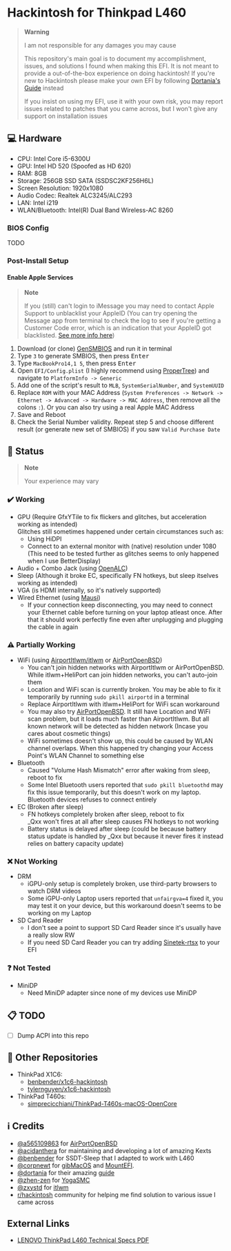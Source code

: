 # Hackintosh for Thinkpad L460

> **Warning**
>
> I am not responsible for any damages you may cause
>
> This repository's main goal is to document my accomplishment, issues, and solutions I found when making this EFI. It is not meant to provide a out-of-the-box experience on doing hackintosh! If you're new to Hackintosh please make your own EFI by following [Dortania's Guide](https://dortania.github.io/) instead
>
> If you insist on using my EFI, use it with your own risk, you may report issues related to patches that you came across, but I won't give any support on installation issues

## 💻 Hardware
- CPU: Intel Core i5-6300U
- GPU: Intel HD 520 (Spoofed as HD 620)
- RAM: 8GB
- Storage: 256GB SSD SATA (SSDSC2KF256H6L)
- Screen Resolution: 1920x1080
- Audio Codec: Realtek ALC3245/ALC293
- LAN: Intel i219
- WLAN/Bluetooth: Intel(R) Dual Band Wireless-AC 8260

### BIOS Config

TODO

### Post-Install Setup

#### Enable Apple Services

> **Note**
>
> If you (still) can't login to iMessage you may need to contact Apple Support to unblacklist your AppleID (You can try opening the Message app from terminal to check the log to see if you're getting a Customer Code error, which is an indication that your AppleID got blacklisted. [See more info here](https://dortania.github.io/OpenCore-Post-Install/universal/iservices.html#customer-code-error))

1. Download (or clone) [GenSMBIOS](https://github.com/corpnewt/GenSMBIOS) and run it in terminal
2. Type `3` to generate SMBIOS, then press <kbd>Enter</kbd>
3. Type `MacBookPro14,1 5`, then press <kbd>Enter</kbd>
4. Open `EFI/Config.plist` (I highly recommend using [ProperTree](https://github.com/corpnewt/ProperTree)) and navigate to `PlatformInfo -> Generic`
5. Add one of the script's result to `MLB`, `SystemSerialNumber`, and `SystemUUID`
7. Replace `ROM` with your MAC Address (`System Preferences -> Network -> Ethernet -> Advanced -> Hardware -> MAC Address`, then remove all the colons `:`). Or you can also try using a real Apple MAC Address
8. Save and Reboot
9. Check the Serial Number validity. Repeat step 5 and choose different result (or generate new set of SMBIOS) if you saw `Valid Purchase Date`

## 🔧 Status

> **Note**
>
> Your experience may vary

### ✔️ Working
- GPU (Require GfxYTile to fix flickers and glitches, but acceleration working as intended)  
  Glitches still sometimes happened under certain circumstances such as:
  - Using HiDPI
  - Connect to an external monitor with (native) resolution under 1080 (This need to be tested further as glitches seems to only happened when I use BetterDisplay)
- Audio + Combo Jack (using [OpenALC](https://github.com/acidanthera/AppleALC))
- Sleep (Although it broke EC, specifically FN hotkeys, but sleep itselves working as intended)
- VGA (is HDMI internally, so it's natively supported)
- Wired Ethernet (using [Mausi](https://www.tonymacx86.com/resources/intelmausi.499/))
  - If your connection keep disconnecting, you may need to connect your Ethernet cable before turning on your laptop atleast once. After that it should work perfectly fine even after unplugging and plugging the cable in again

### ⚠️ Partially Working
- WiFi (using [AirportItlwm/itlwm](https://github.com/OpenIntelWireless/itlwm) or [AirPortOpenBSD](https://github.com/a565109863/AirPortOpenBSD))  
  - You can't join hidden networks with AirportItlwm or AirPortOpenBSD. While itlwm+HeliPort can join hidden networks, you can't auto-join them
  - Location and WiFi scan is currently broken. You may be able to fix it temporarily by running `sudo pkill airportd` in a terminal
  - Replace AirportItlwm with itlwm+HeliPort for WiFi scan workaround
  - You may also try [AirPortOpenBSD](https://github.com/a565109863/AirPortOpenBSD). It still have Location and WiFi scan problem, but it loads much faster than AirportItlwm. But all known network will be detected as hidden network (Incase you cares about cosmetic things)
  - WiFi sometimes doesn't show up, this could be caused by WLAN channel overlaps. When this happened try changing your Access Point's WLAN Channel to something else
- Bluetooth  
  - Caused "Volume Hash Mismatch" error after waking from sleep, reboot to fix
  - Some Intel Bluetooth users reported that `sudo pkill bluetoothd` may fix this issue temporarily, but this doesn't work on my laptop. Bluetooth devices refuses to connect entirely
- EC (Broken after sleep)
  - FN hotkeys completely broken after sleep, reboot to fix  
    \_Qxx won't fires at all after sleep causes FN hotkeys to not working
  - Battery status is delayed after sleep (could be because battery status update is handled by \_Qxx but because it never fires it instead relies on battery capacity update)

### ❌ Not Working
- DRM
  - iGPU-only setup is completely broken, use third-party browsers to watch DRM videos
  - Some iGPU-only Laptop users reported that `unfairgva=4` fixed it, you may test it on your device, but this workaround doesn't seems to be working on my Laptop
- SD Card Reader
  - I don't see a point to support SD Card Reader since it's usually have a really slow RW
  - If you need SD Card Reader you can try adding [Sinetek-rtsx](https://github.com/cholonam/Sinetek-rtsx) to your EFI

### ❓ Not Tested
- MiniDP
  - Need MiniDP adapter since none of my devices use MiniDP

## 📋 TODO
- [ ] Dump ACPI into this repo

## 📂 Other Repositories
- ThinkPad X1C6:
  - [benbender/x1c6-hackintosh](https://github.com/benbender/x1c6-hackintosh)
  - [tylernguyen/x1c6-hackintosh](https://github.com/tylernguyen/x1c6-hackintosh)
- ThinkPad T460s:
  - [simprecicchiani/ThinkPad-T460s-macOS-OpenCore](https://github.com/simprecicchiani/ThinkPad-T460s-macOS-OpenCore)

## ℹ️ Credits
- [@a565109863](https://gitee.com/a565109863) for [AirPortOpenBSD](https://gitee.com/a565109863/AirPortOpenBSD)
- [@acidanthera](https://github.com/acidanthera) for maintaining and developing a lot of amazing Kexts
- [@benbender](https://github.com/benbender) for SSDT-Sleep that I adapted to work with L460
- [@corpnewt](https://github.com/corpnewt) for [gibMacOS](https://github.com/corpnewt/gibMacOS) and [MountEFI](https://github.com/corpnewt/MountEFI).
- [@dortania](https://github.com/dortania) for their amazing [guide](https://dortania.github.io)
- [@zhen-zen](https://github.com/zhen-zen) for [YogaSMC](https://github.com/zhen-zen/YogaSMC)
- [@zxystd](https://github.com/zxystd) for [itlwm](https://github.com/OpenIntelWireless/itlwm)
- [r/hackintosh](https://www.reddit.com/r/hackintosh) community for helping me find solution to various issue I came across

## External Links
- [LENOVO ThinkPad L460 Technical Specs PDF](https://psref.lenovo.com/syspool/Sys/PDF/ThinkPad/ThinkPad_L460/ThinkPad_L460_Spec.PDF)
